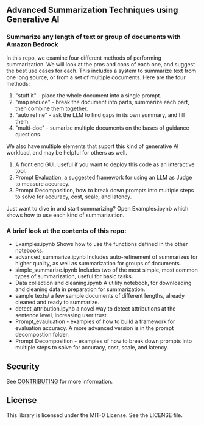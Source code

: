 ## Advanced Summarization Techniques using Generative AI
### Summarize any length of text or group of documents with Amazon Bedrock

In this repo, we examine four different methods of performing summarization.  We will look at the pros and cons of each one, and suggest the best use cases for each.  This includes a system to summarize text from one long source, or from a set of multiple documents.  Here are the four methods:
  1) "stuff it" - place the whole document into a single prompt.
  2) "map reduce" - break the document into parts, summarize each part, then combine them together.
  3) "auto refine" - ask the LLM to find gaps in its own summary, and fill them.
  4) "multi-doc" - sumarize multiple documents on the bases of guidance questions.

We also have multiple elements that suport this kind of generative AI workload, and may be helpful for others as well.
  1) A front end GUI, useful if you want to deploy this code as an interactive tool.
  2) Prompt Evaluation, a suggested framework for using an LLM as Judge to measure accuracy.
  3) Prompt Decomposition, how to break down prompts into multiple steps to solve for accuracy, cost, scale, and latency.

Just want to dive in and start summarizing?  Open Examples.ipynb which shows how to use each kind of summarization.

### A brief look at the contents of this repo:
  - Examples.ipynb  Shows how to use the functions defined in the other notebooks.
  - advanced_summarize.ipynb Includes auto-refinement of summarizes for higher quality, as well as summarization for groups of documents.
  - simple_summarize.ipynb Includes two of the most simple, most common types of summarization, useful for basic tasks.
  - Data collection and cleaning.ipynb A utility notebook, for downloading and cleaning data in preparation for summarization.
  - sample texts/ a few sample documents of different lengths, already cleaned and ready to summarize.
  - detect_attribution.ipynb a novel way to detect attributions at the sentence level, increasing user trust.
  - Prompt_evauluation - examples of how to build a framework for evaluation accuracy.  A more advanced version is in the prompt decompostion folder.
  - Prompt Decomposition - examples of how to break down prompts into multiple steps to solve for accuracy, cost, scale, and latency.

## Security

See [CONTRIBUTING](CONTRIBUTING.md#security-issue-notifications) for more information.

## License

This library is licensed under the MIT-0 License. See the LICENSE file.

